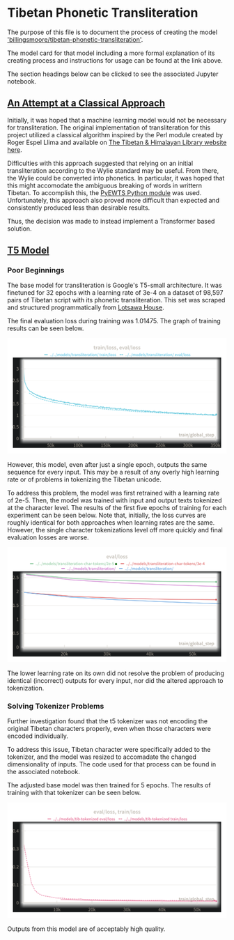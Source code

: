 # Tibetan Phonetic Transliteration

The purpose of this file is to document the process of creating the model ['billingsmoore/tibetan-phonetic-transliteration'](https://huggingface.co/billingsmoore/tibetan-phonetic-transliteration).

The model card for that model including a more formal explanation of its creating process and instructions for usage can be found at the link above.

The section headings below can be clicked to see the associated Jupyter notebook.

## [An Attempt at a Classical Approach](../Notebooks/Models/TibetanPhoneticTransliteration/ClassicalApproach.ipynb)

Initially, it was hoped that a machine learning model would not be necessary for transliteration. The original implementation of transliteration for 
this project utilized a classical algorithm inspired by the Perl module created by Roger Espel Llima and available on [The Tibetan & Himalayan Library website here](https://www.thlib.org/reference/transliteration/phconverter.php).

Difficulties with this approach suggested that relying on an initial transliteration according to the Wylie standard may be useful. From there, the Wylie could be converted into phonetics. In particular, it was hoped that this might accomodate the ambiguous breaking of words in writtern Tibetan. To accomplish this, the [PyEWTS Python module](https://pypi.org/project/pyewts/) was used. Unfortunately, this approach also proved more difficult than expected and consistently produced less than desirable results.

Thus, the decision was made to instead implement a Transformer based solution.

## [T5 Model](/Notebooks/Models/TibetanPhoneticTransliteration/TibetanPhoneticTransliteration.ipynb)

### Poor Beginnings

The base model for transliteration is Google's T5-small architecture. It was finetuned for 32 epochs with a learning rate of 3e-4 on a dataset of 98,597 pairs of Tibetan script with its phonetic transliteration. This set was scraped and structured programmatically from [Lotsawa House](lotsawahouse.org).

The final evaluation loss during training was 1.01475. The graph of training results can be seen below.

![Training Results](readme-assets/transliteration/transliteration-training-results.png?raw=true "Graph of training results")

However, this model, even after just a single epoch, outputs the same sequence for every input. This may be a result of any overly high learning rate or of problems in tokenizing the Tibetan unicode.

To address this problem, the model was first retrained with a learning rate of 2e-5. Then, the model was trained with input and output texts tokenized at the character level. The results of the first five epochs of training for each experiment can be seen below. Note that, initially, the loss curves are roughly identical for both approaches when learning rates are the same. However, the single character tokenizations level off more quickly and final evaluation losses are worse.

![Transliteration Experiment Results](readme-assets/transliteration/transliteration-experiments.png?raw=true "Graph of training results")

The lower learning rate on its own did not resolve the problem of producing identical (incorrect) outputs for every input, nor did the altered approach to tokenization.

### Solving Tokenizer Problems

Further investigation found that the t5 tokenizer was not encoding the original Tibetan characters properly, even when those characters were encoded individually.

To address this issue, Tibetan character were specifically added to the tokenizer, and the model was resized to accomadate the changed dimensionality of inputs. 
The code used for that process can be found in the associated notebook.

The adjusted base model was then trained for 5 epochs. The results of training with that tokenizer can be seen below.

![Altered Tokenizer Results](readme-assets/transliteration/altered-tokenizer-results.png?raw=true "Graph of training results with the altered tokenizer")

Outputs from this model are of acceptably high quality.